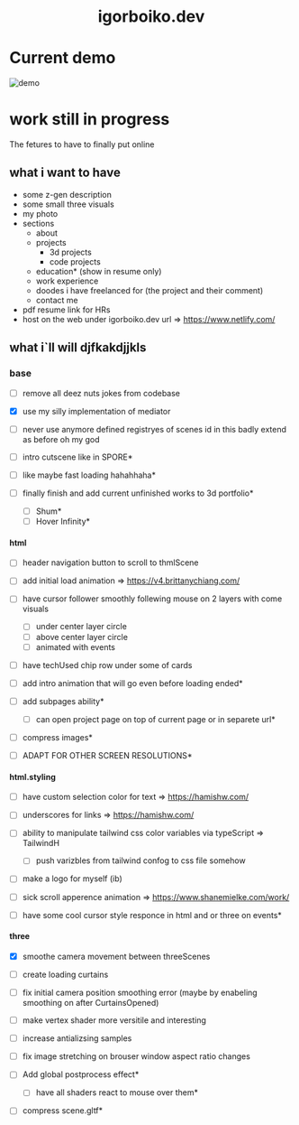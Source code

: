 <!-- <div align="center">
  <img alt="Logo" src="https://raw.githubusercontent.com/bchiang7/v4/main/src/images/logo.png" width="100" />
</div> -->

<h1 align="center">
  igorboiko.dev
</h1>

<!-- <p align="center">
  The fourth iteration of <a href="https://brittanychiang.com" target="_blank">brittanychiang.com</a> built with <a href="https://www.gatsbyjs.org/" target="_blank">Gatsby</a> and hosted with <a href="https://www.netlify.com/" target="_blank">Netlify</a>
</p> -->

<!-- <p align="center">
  Previous iterations:
  <a href="https://github.com/bchiang7/v1" target="_blank">v1</a>,
  <a href="https://github.com/bchiang7/v2" target="_blank">v2</a>,
  <a href="https://github.com/bchiang7/bchiang7.github.io" target="_blank">v3</a>
</p> -->

<!-- <p align="center">
  <a href="https://app.netlify.com/sites/brittanychiang/deploys" target="_blank">
    <img src="https://api.netlify.com/api/v1/badges/1963b488-7b78-48c9-9e2d-6fb5e47ab3af/deploy-status" alt="Netlify Status" />
  </a>
</p> -->

# Current demo
![demo](https://github.com/Decemberay-DA/igorboiko.dev/blob/main/gitView/_%5Bfirefox%5DIgor_Boyko_-_Desigher_%26_Developer_%E2%80%94_Mozilla_Firefo_1692%20(2).png)


# work still in progress

The fetures to have to finally put online

## what i want to have

- some z-gen description
- some small three visuals
- my photo
- sections
    - about
    - projects
      - 3d projects
      - code projects
    - education* (show in resume only)
    - work experience
    - doodes i have freelanced for (the project and their comment)
    - contact me
- pdf resume link for HRs
- host on the web under igorboiko.dev url => https://www.netlify.com/

## what i`ll will djfkakdjjkls

### base

- [ ] remove all deez nuts jokes from codebase
- [x] use my silly implementation of mediator
- [ ] never use anymore defined registryes of scenes id in this badly extend as before oh my god

- [ ] intro cutscene like in SPORE*
- [ ] like maybe fast loading hahahhaha*
- [ ] finally finish and add current unfinished works to 3d portfolio*
    - [ ] Shum*
    - [ ] Hover Infinity*

#### html

- [ ] header navigation button to scroll to thmlScene
- [ ] add initial load animation => https://v4.brittanychiang.com/
- [ ] have cursor follower smoothly follewing mouse on 2 layers with come visuals
    - [ ] under center layer circle
    - [ ] above center layer circle
    - [ ] animated with events
- [ ] have techUsed chip row under some of cards

- [ ] add intro animation that will go even before loading ended*
- [ ] add subpages ability*
    - [ ] can open project page on top of current page or in separete url*
- [ ] compress images*
- [ ] ADAPT FOR OTHER SCREEN RESOLUTIONS*

#### html.styling

- [ ] have custom selection color for text => https://hamishw.com/
- [ ] underscores for links => https://hamishw.com/
- [ ] ability to manipulate tailwind css color variables via typeScript => TailwindH
  - [ ] push varizbles from tailwind confog to css file somehow
- [ ] make a logo for myself (ib)
- [ ] sick scroll apperence animation => https://www.shanemielke.com/work/

- [ ] have some cool cursor style responce in html and or three on events*

#### three

- [x] smoothe camera movement between threeScenes
- [ ] create loading curtains
- [ ] fix initial camera position smoothing error (maybe by enabeling smoothing on after CurtainsOpened)
- [ ] make vertex shader more versitile and interesting
- [ ] increase antializsing samples
- [ ] fix image stretching on brouser window aspect ratio changes

- [ ] Add global postprocess effect*
    - [ ] have all shaders react to mouse over them*
- [ ] compress scene.gltf*



